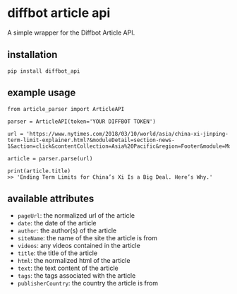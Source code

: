 # diffbot article api

A simple wrapper for the Diffbot Article API.

## installation
`pip install diffbot_api`

## example usage

```
from article_parser import ArticleAPI

parser = ArticleAPI(token='YOUR DIFFBOT TOKEN')

url = 'https://www.nytimes.com/2018/03/10/world/asia/china-xi-jinping-term-limit-explainer.html?&moduleDetail=section-news-1&action=click&contentCollection=Asia%20Pacific&region=Footer&module=MoreInSection&version=WhatsNext&contentID=WhatsNext&pgtype=article'

article = parser.parse(url)

print(article.title) 
>> 'Ending Term Limits for China’s Xi Is a Big Deal. Here’s Why.'
```

## available attributes

* `pageUrl`: the normalized url of the article
* `date`: the date of the article
* `author`: the author(s) of the article
* `siteName`: the name of the site the article is from
* `videos`: any videos contained in the article
* `title`: the title of the article
* `html`: the normalized html of the article
* `text`: the text content of the article
* `tags`: the tags associated with the article
* `publisherCountry`: the country the article is from
